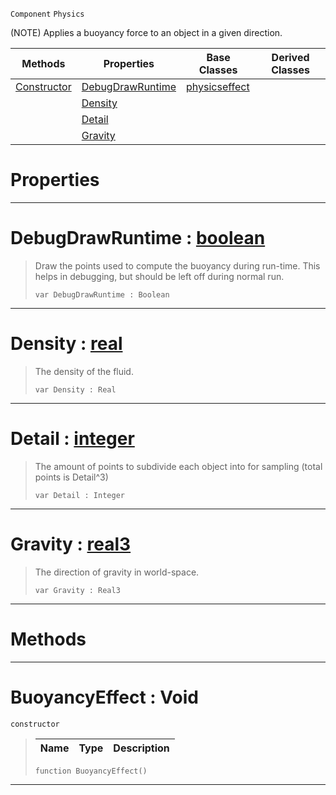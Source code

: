  `Component` `Physics`



(NOTE) Applies a buoyancy force to an object in a given direction.

|Methods|Properties|Base Classes|Derived Classes|
|---|---|---|---|
|[ Constructor](https://github.com/PlasmaEngine/PlasmaDocs/blob/master/code_reference/class_reference/buoyancyeffect.markdown#buoyancyeffect-void)|[ DebugDrawRuntime](https://github.com/PlasmaEngine/PlasmaDocs/blob/master/code_reference/class_reference/buoyancyeffect.markdown#debugdrawruntime-plasma-en)|[physicseffect](https://github.com/PlasmaEngine/PlasmaDocs/blob/master/code_reference/class_reference/physicseffect.markdown)| |
| |[ Density](https://github.com/PlasmaEngine/PlasmaDocs/blob/master/code_reference/class_reference/buoyancyeffect.markdown#density-plasma-engine-docu)| | |
| |[ Detail](https://github.com/PlasmaEngine/PlasmaDocs/blob/master/code_reference/class_reference/buoyancyeffect.markdown#detail-plasma-engine-docum)| | |
| |[ Gravity](https://github.com/PlasmaEngine/PlasmaDocs/blob/master/code_reference/class_reference/buoyancyeffect.markdown#gravity-plasma-engine-docu)| | |


 #  Properties


---  
 #  DebugDrawRuntime : [boolean](https://github.com/PlasmaEngine/PlasmaDocs/blob/master/code_reference/lightning_base_types/boolean.markdown)

> Draw the points used to compute the buoyancy during run-time. This helps in debugging, but should be left off during normal run.
> ``` lang=cpp, name=Lightning
> var DebugDrawRuntime : Boolean


---  
 #  Density : [real](https://github.com/PlasmaEngine/PlasmaDocs/blob/master/code_reference/lightning_base_types/real.markdown)

> The density of the fluid.
> ``` lang=cpp, name=Lightning
> var Density : Real


---  
 #  Detail : [integer](https://github.com/PlasmaEngine/PlasmaDocs/blob/master/code_reference/lightning_base_types/integer.markdown)

> The amount of points to subdivide each object into for sampling (total points is Detail^3)
> ``` lang=cpp, name=Lightning
> var Detail : Integer


---  
 #  Gravity : [real3](https://github.com/PlasmaEngine/PlasmaDocs/blob/master/code_reference/lightning_base_types/real3.markdown)

> The direction of gravity in world-space.
> ``` lang=cpp, name=Lightning
> var Gravity : Real3


---  
 #  Methods


---  
 #  BuoyancyEffect : Void

 `constructor`

> 
> |Name|Type|Description|
> |---|---|---|
> ``` lang=cpp, name=Lightning
> function BuoyancyEffect()
> ``` 


---  
 

 